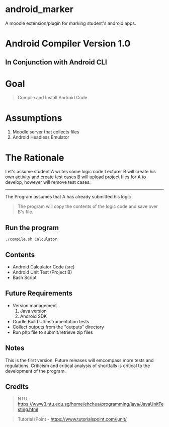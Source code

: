# android_marker
A moodle extension/plugin for marking student's android apps.

# Android Compiler Version 1.0

## In Conjunction with Android CLI

# Goal
> Compile and Install Android Code 


# Assumptions
1. Moodle server that collects files
2. Android Headless Emulator

# The Rationale 
Let's assume student A writes some logic code
Lecturer B will create his own activity and create test cases
B will upload project files for A to develop, however will remove test cases.
***
The Program assumes that A has already submitted his logic

> The program will copy the contents of the logic code and save over B's file.


## Run the program
`./compile.sh Calculator`

## Contents

* Android Calculator Code (src)
* Android Unit Test (Project B)
* Bash Script

## Future Requirements
* Version management
  1. Java version
  2. Android SDK
* Gradle Build UI/Instrumentation tests
* Collect outputs from the "outputs" directory
* Run php file to submit/retrieve zip files


## Notes
This is the first version. Future releases will emcompass more tests and regulations.
Criticism and critical analysis of shortfalls is critical to the development of the program.



## Credits 
> NTU - https://www3.ntu.edu.sg/home/ehchua/programming/java/JavaUnitTesting.html

> TutorialsPoint - https://www.tutorialspoint.com/junit/


